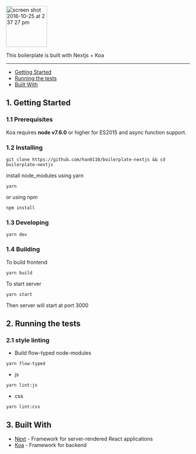 <img width="112" alt="screen shot 2016-10-25 at 2 37 27 pm" src="https://cloud.githubusercontent.com/assets/13041/19686250/971bf7f8-9ac0-11e6-975c-188defd82df1.png">

This boilerplate is built with Nextjs + Koa

---

  - [Getting Started](#1-getting-started)
  - [Running the tests](#2-running-the-tests)
  - [Built With](#3-built-with)


## 1. Getting Started

### 1.1 Prerequisites

Koa requires **node v7.6.0** or higher for ES2015 and async function support.

### 1.2 Installing

```
git clone https://github.com/han0110/boilerplate-nextjs && cd boilerplate-nextjs
```

install node_modules using yarn

```
yarn
```

or using npm

```
npm install
```

### 1.3 Developing

```
yarn dev
```

### 1.4 Building

To build frontend

```
yarn build
```

To start server

```
yarn start
```

Then server will start at port 3000

## 2. Running the tests

### 2.1 style linting

- Build flow-typed node-modules

```
yarn flow-typed
```

- js

```
yarn lint:js
```

- css

```
yarn lint:css
```

## 3. Built With

* [Next](https://zeit.co/blog/next5) - Framework for server-rendered React applications
* [Koa](http://koajs.com) - Framework for backend
